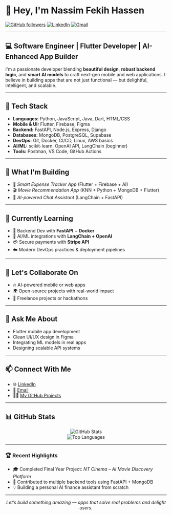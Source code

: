 # 👋 Hey, I'm Nassim Fekih Hassen

[![GitHub followers](https://img.shields.io/github/followers/Nassim-FH?style=social)](https://github.com/Nassim-FH)
[![LinkedIn](https://img.shields.io/badge/LinkedIn-Nassim%20Fekih%20Hassen-blue?logo=linkedin)](https://linkedin.com/in/nassim-fekih-hassen)
[![Gmail](https://img.shields.io/badge/Email-nassimfekihhassen7%40gmail.com-red?logo=gmail)](mailto:nassimfekihhassen7@gmail.com)

---

## 💻 Software Engineer | Flutter Developer | AI-Enhanced App Builder

I'm a passionate developer blending **beautiful design**, **robust backend logic**, and **smart AI models** to craft next-gen mobile and web applications. I believe in building apps that are not just functional — but delightful, intelligent, and scalable.

---

## 🔧 Tech Stack

- **Languages:** Python, JavaScript, Java, Dart, HTML/CSS
- **Mobile & UI:** Flutter, Firebase, Figma
- **Backend:** FastAPI, Node.js, Express, Django
- **Databases:** MongoDB, PostgreSQL, Supabase
- **DevOps:** Git, Docker, CI/CD, Linux, AWS basics
- **AI/ML:** scikit-learn, OpenAI API, LangChain (beginner)
- **Tools:** Postman, VS Code, GitHub Actions

---

## 🚀 What I'm Building

- 📱 *Smart Expense Tracker App* (Flutter + Firebase + AI)
- 🎬 *Movie Recommendation App* (KNN + Python + MongoDB + Flutter)
- 🤖 *AI-powered Chat Assistant* (LangChain + FastAPI)

---

## 🌱 Currently Learning

- 🔧 Backend Dev with **FastAPI** + **Docker**
- 🧠 AI/ML integrations with **LangChain + OpenAI**
- 💳 Secure payments with **Stripe API**
- ☁️ Modern DevOps practices & deployment pipelines

---

## 🤝 Let's Collaborate On

- 🔥 AI-powered mobile or web apps
- 🌍 Open-source projects with real-world impact
- 🏁 Freelance projects or hackathons

---

## 💬 Ask Me About

- Flutter mobile app development
- Clean UI/UX design in Figma
- Integrating ML models in real apps
- Designing scalable API systems

---

## 📫 Connect With Me

- 🌐 [LinkedIn](https://linkedin.com/in/nassim-fekih-hassen)
- 📧 [Email](mailto:nassimfekihhassen7@gmail.com)
- 🧑‍💻 [My GitHub Projects](https://github.com/Nassim-FH)

---

## 📊 GitHub Stats

<p align="center">
  <img src="https://github-readme-stats.vercel.app/api?username=Nassim-FH&show_icons=true&theme=radical" alt="GitHub Stats" />
  <br/>
  <img src="https://github-readme-stats.vercel.app/api/top-langs/?username=Nassim-FH&layout=compact&theme=radical" alt="Top Languages" />
</p>

---

### 🏆 Recent Highlights

- 🎓 Completed Final Year Project: *NT Cinema – AI Movie Discovery Platform*
- 🔧 Contributed to multiple backend tools using FastAPI + MongoDB
- 💡 Building a personal AI finance assistant from scratch

---

<p align="center">
  <i>Let’s build something amazing — apps that solve real problems and delight users.</i>
</p>
